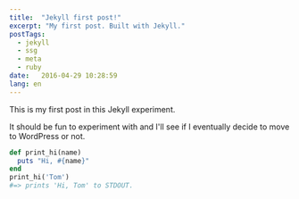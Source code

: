 ```yaml
---
title:  "Jekyll first post!"
excerpt: "My first post. Built with Jekyll."
postTags:
  - jekyll
  - ssg
  - meta
  - ruby
date:   2016-04-29 10:28:59
lang: en
---
```

This is my first post in this Jekyll experiment.

It should be fun to experiment with and I'll see if I eventually decide to move to WordPress or not.

```ruby
def print_hi(name)
  puts "Hi, #{name}"
end
print_hi('Tom')
#=> prints 'Hi, Tom' to STDOUT.
```
